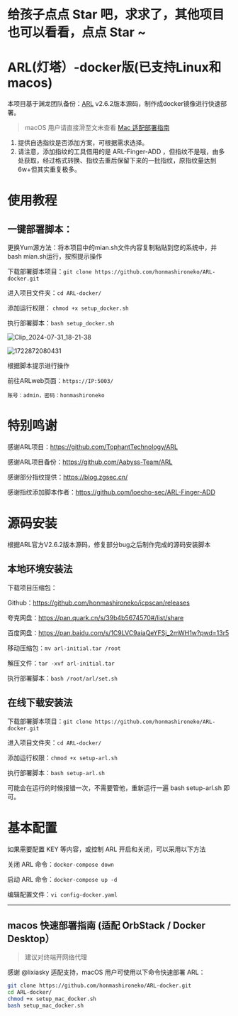 # 给孩子点点 Star 吧，求求了，其他项目也可以看看，点点 Star ~

# ARL(灯塔）-docker版(已支持Linux和macos)

本项目基于渊龙团队备份：[ARL](https://github.com/Aabyss-Team/ARL) v2.6.2版本源码，制作成docker镜像进行快速部署。
> macOS 用户请直接滑至文末查看 [Mac 适配部署指南](#macos-快速部署指南)

1.  提供自选指纹是否添加方案，可根据需求选择。
2.  请注意，添加指纹的工具借用的是 ARL-Finger-ADD ，但指纹不是哦，由多处获取，经过格式转换、指纹去重后保留下来的一批指纹，原指纹量达到6w+但其实重复极多。

# 使用教程

## 一键部署脚本：

更换Yum源方法：将本项目中的mian.sh文件内容复制粘贴到您的系统中，并bash mian.sh运行，按照提示操作

下载部署脚本项目：`git clone https://github.com/honmashironeko/ARL-docker.git`

进入项目文件夹：`cd ARL-docker/`

添加运行权限： `chmod +x setup_docker.sh`

执行部署脚本：`bash setup_docker.sh`


![Clip_2024-07-31_18-21-38](https://github.com/user-attachments/assets/53a11bbb-599c-453c-b302-45d4c63dcfb8)

![1722872080431](https://github.com/user-attachments/assets/8e9cc085-1c39-4d4a-b7f8-7cd290895f6a)


根据脚本提示进行操作

前往ARLweb页面：`https://IP:5003/`

`账号：admin，密码：honmashironeko`

# 特别鸣谢

感谢ARL项目：https://github.com/TophantTechnology/ARL

感谢ARL项目备份：https://github.com/Aabyss-Team/ARL

感谢部分指纹提供：https://blog.zgsec.cn/

感谢指纹添加脚本作者：https://github.com/loecho-sec/ARL-Finger-ADD

# 源码安装

根据ARL官方V2.6.2版本源码，修复部分bug之后制作完成的源码安装脚本

## 本地环境安装法

下载项目压缩包：

Github：https://github.com/honmashironeko/icpscan/releases

夸克网盘：https://pan.quark.cn/s/39b4b5674570#/list/share

百度网盘：https://pan.baidu.com/s/1C9LVC9aiaQeYFSj_2mWH1w?pwd=13r5

移动压缩包：`mv arl-initial.tar /root`

解压文件：`tar -xvf arl-initial.tar`

执行部署脚本：`bash /root/arl/set.sh`

## 在线下载安装法

下载部署脚本项目：`git clone https://github.com/honmashironeko/ARL-docker.git`

进入项目文件夹：`cd ARL-docker/`

添加运行权限：`chmod +x setup-arl.sh`

执行部署脚本：`bash setup-arl.sh`

可能会在运行的时候报错一次，不需要管他，重新运行一遍 bash setup-arl.sh 即可。

# 基本配置

如果需要配置 KEY 等内容，或控制 ARL 开启和关闭，可以采用以下方法

关闭 ARL 命令：`docker-compose down`

启动 ARL 命令：`docker-compose up -d`

编辑配置文件：`vi config-docker.yaml`

---

## macos 快速部署指南 (适配 OrbStack / Docker Desktop）
> 建议对终端开网络代理

感谢 @lixiasky 适配支持，macOS 用户可使用以下命令快速部署 ARL：

```bash
git clone https://github.com/honmashironeko/ARL-docker.git
cd ARL-docker/
chmod +x setup_mac_docker.sh
bash setup_mac_docker.sh
```

